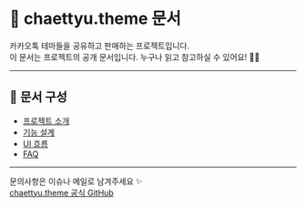 # 🌸 chaettyu.theme 문서

카카오톡 테마들을 공유하고 판매하는 프로젝트입니다.  
이 문서는 프로젝트의 공개 문서입니다. 누구나 읽고 참고하실 수 있어요! 🧚‍♀️

---

## 📂 문서 구성

- [프로젝트 소개](./overview.md)
- [기능 설계](./features.md)
- [UI 흐름](./flow.md)
- [FAQ](./faq.md)

---

문의사항은 이슈나 메일로 남겨주세요 ✨  
[chaettyu.theme 공식 GitHub](https://github.com/chaettyu/docs-public)
